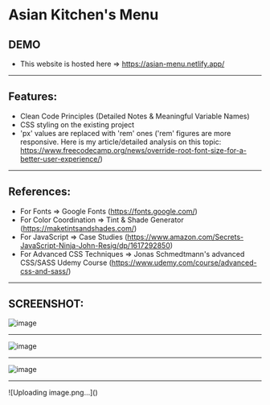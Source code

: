 
# Asian Kitchen's Menu

## DEMO
- This website is hosted here => https://asian-menu.netlify.app/


<hr>

## Features:
- Clean Code Principles (Detailed Notes & Meaningful Variable Names)
- CSS styling on the existing project
- 'px' values are replaced with 'rem' ones
('rem' figures are more responsive. Here is my article/detailed analysis on this topic: https://www.freecodecamp.org/news/override-root-font-size-for-a-better-user-experience/)


<hr>

## References:
- For Fonts => Google Fonts (https://fonts.google.com/)
- For Color Coordination => Tint & Shade Generator (https://maketintsandshades.com/)
- For JavaScript => Case Studies (https://www.amazon.com/Secrets-JavaScript-Ninja-John-Resig/dp/1617292850)
- For Advanced CSS Techniques => Jonas Schmedtmann's advanced CSS/SASS Udemy Course (https://www.udemy.com/course/advanced-css-and-sass/)

<hr>

## SCREENSHOT:

![image](https://user-images.githubusercontent.com/90147636/186873373-b86d4dca-6aa6-4d40-bc4d-638d3e304fdd.png)

<hr>

![image](https://user-images.githubusercontent.com/90147636/186873562-0ca13751-3d2c-4b72-bd81-33ad63a80be9.png)

<hr>

![image](https://user-images.githubusercontent.com/90147636/186873604-7ab3a0ec-bd6b-4379-a26f-b031d76d2fbf.png)



<hr>
![Uploading image.png…]()







